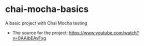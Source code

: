 # chai-mocha-basics
A basic project with Chai Mocha testing

- The source for the project: https://www.youtube.com/watch?v=0AAIbEAyFxg

